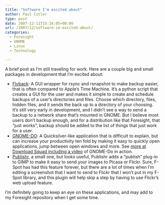 ```yaml
---
title: "Software I'm excited about"
author: Paul Cutler
type: post
date: 2007-12-11T15:34:05+00:00
url: /2007/12/software-im-excited-about/
categories:
  - Foresight
  - GNOME
  - Linux
  - Technology

---
```

A brief post as I&#8217;m still traveling for work. Here are a couple big and small packages in development that I&#8217;m excited about:

  * [Flyback][1]: A GUI wrapper for rsync and rsnapshot to make backup easier, that is often compared to Apple&#8217;s Time Machine. It&#8217;s a python script that creates a GUI for the user and makes it simple to create and schedule backups of a user&#8217;s directories and files. Choose which directory, files, hidden files, and it sends the back up to a directory of your choosing. It&#8217;s still very early in development, and I didn&#8217;t see a way to send a backup to a network share that&#8217;s mounted in GNOME. But I believe most users don&#8217;t backup enough, and for a distribution like that Foresight, that &#8220;just works&#8221;, backup should be added to the list of things that just work for a user.
  * [GNOME-DO][2]: A Quicksilver-like application that is difficult to explain, but can increase your productivity ten fold by making it easy to quickly open applications, jump between open windows and more. See [more at Download Squad including a video][3] of GNOME-Do in action.
  * [Publishr][4], a small one, but looks useful, Publishr adds a &#8220;publish&#8221; plug-in to GIMP to make it easy to send your images to Picasa or Flickr. Sure, F-Spot has had this feature forever, but there are a lot of times when I&#8217;m editing a screenshot that I want to send to Flickr that I won&#8217;t put in my F-Spot library, and this plugin will help skip a step by having to use Flickr&#8217;s web upload feature.

I&#8217;m definitely going to keep an eye on these applications, and may add to my Foresight repository when I get some time.

 [1]: http://code.google.com/p/flyback/
 [2]: http://do.davebsd.com/
 [3]: http://www.downloadsquad.com/2007/12/10/gnome-do-quick-program-and-file-launcher-for-ubuntu-linux/
 [4]: http://registry.gimp.org/plugin?id=11348